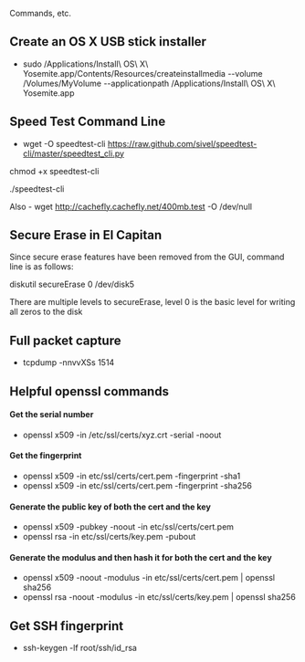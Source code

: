 Commands, etc.

## Create an OS X USB stick installer
- sudo /Applications/Install\ OS\ X\ Yosemite.app/Contents/Resources/createinstallmedia --volume /Volumes/MyVolume --applicationpath /Applications/Install\ OS\ X\ Yosemite.app

## Speed Test Command Line

- wget -O speedtest-cli https://raw.github.com/sivel/speedtest-cli/master/speedtest_cli.py

chmod +x speedtest-cli

./speedtest-cli

Also - wget http://cachefly.cachefly.net/400mb.test -O /dev/null

## Secure Erase in El Capitan
Since secure erase features have been removed from the GUI, command line is as follows:

diskutil secureErase 0 /dev/disk5

There are multiple levels to secureErase, level 0 is the basic level for writing all zeros to the disk

## Full packet capture

* tcpdump -nnvvXSs 1514

## Helpful openssl commands
#### Get the serial number
* openssl x509 -in /etc/ssl/certs/xyz.crt -serial -noout

#### Get the fingerprint
* openssl x509 -in etc/ssl/certs/cert.pem -fingerprint -sha1
* openssl x509 -in etc/ssl/certs/cert.pem -fingerprint -sha256
#### Generate the public key of both the cert and the key
* openssl x509 -pubkey -noout -in etc/ssl/certs/cert.pem
* openssl rsa -in etc/ssl/certs/key.pem -pubout
#### Generate the modulus and then hash it for both the cert and the key
* openssl x509 -noout -modulus -in etc/ssl/certs/cert.pem | openssl sha256
* openssl rsa -noout -modulus -in etc/ssl/certs/key.pem | openssl sha256

## Get SSH fingerprint
* ssh-keygen -lf root/ssh/id_rsa

